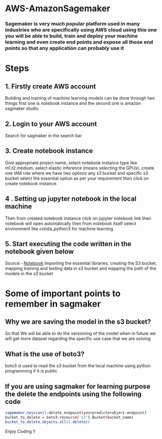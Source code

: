 # AWS-AmazonSagemaker
### Sagemaker is very much popular platform used in many industries who are specifically using AWS cloud using this one you will be able to build, train and deploy your machine learning and even create end points and expose all those end points so that any application can probably use it

# Steps
## 1. Firstly create AWS account 
Building and training of machine learning models can be done through two things first one is notebook instance and the second one is amazon sagmaker studio

## 2. Login to your AWS account 
Search for sagmaker in the search bar
## 3. Create notebook instance
Give appropriate project name, select notebook instance type like m1.t2.medium, select elastic inference (means selecting the GPUs), create one IAM role where we have two options any s3 bucket and specific s3 bucket select the essential option as per your requirement then click on create notebook instance.
## 4 . Setting up jupyter notebook in the local machine
Then from created notebook instance click on jupyter notebook link then notebook will open automatically then from notebook itself select environment like conda_python3 for machine learning
## 5. Start executing the code written in the notebook given below
Source:- [Notebook](https://github.com/MANMEET75/AWS-AmazonSagemaker/blob/main/Notebook.ipynb)
Importing the essential libraries, creating the S3 bucket, mapping training and testing data in s3 bucket and mapping the path of the models in the s3 bucket


# Some of important points to remember in sagmaker
## Why we are saving the model in the s3 bucket?
So that We will be able to do the versioning of the model when in future we will get more dataset regarding the specific use case that we are solving 
## What is the use of boto3?
boto3 is used to read the s3 bucket from the local machine using python programming if it is public
## If you are using sagmaker for learning purpose the delete the endpoints using the following code
```bash
sagemaker.Session().delete_endpoint(yourpredictorobject.endpoint)
bucket_to_delete = boto3.resource('s3').Bucket(bucket_name)
bucket_to_delete.objects.all().delete()
```

Enjoy Coding !!

